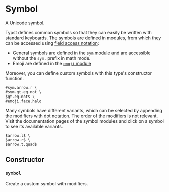# Symbol

A Unicode symbol.

Typst defines common symbols so that they can easily be written with
standard keyboards. The symbols are defined in modules, from which they can
be accessed using [field access notation]($scripting/#fields):

- General symbols are defined in the [`sym` module]($category/symbols/sym)
  and are accessible without the `sym.` prefix in math mode.
- Emoji are defined in the [`emoji` module]($category/symbols/emoji)

Moreover, you can define custom symbols with this type's constructor
function.

```example
#sym.arrow.r \
#sym.gt.eq.not \
$gt.eq.not$ \
#emoji.face.halo
```

Many symbols have different variants, which can be selected by appending the
modifiers with dot notation. The order of the modifiers is not relevant.
Visit the documentation pages of the symbol modules and click on a symbol to
see its available variants.

```example
$arrow.l$ \
$arrow.r$ \
$arrow.t.quad$
```

## Constructor

### `symbol`

Create a custom symbol with modifiers.



